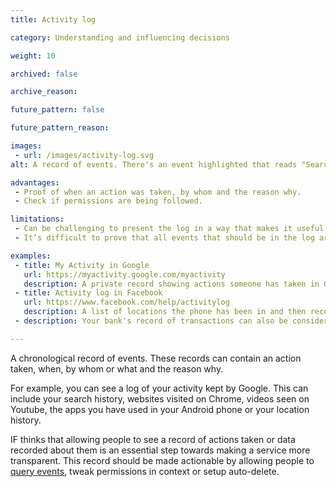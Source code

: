 ```yaml
---
title: Activity log

category: Understanding and influencing decisions

weight: 10

archived: false

archive_reason:

future_pattern: false

future_pattern_reason:

images:
 - url: /images/activity-log.svg
alt: A record of events. There's an event highlighted that reads "Searched for data patterns catalogue".

advantages:
 - Proof of when an action was taken, by whom and the reason why.
 - Check if permissions are being followed.

limitations:
 - Can be challenging to present the log in a way that makes it useful or actionable, depending on the granularity and frequency of recorded events.
 - It’s difficult to prove that all events that should be in the log are in the log.

examples:
 - title: My Activity in Google
   url: https://myactivity.google.com/myactivity
   description: A private record showing actions someone has taken in Google services, such as Google searches, Chrome and Youtube history, apps used in Android or location history.
 - title: Activity log in Facebook
   url: https://www.facebook.com/help/activitylog
   description: A list of locations the phone has been in and then recorded, which helps Siri choose a person’s home and work location.
 - description: Your bank's record of transactions can also be considered an activity log.

---
```


A chronological record of events. These records can contain an action taken, when, by whom or what and the reason why.

For example, you can see a log of your activity kept by Google. This can include your search history, websites visited on Chrome, videos seen on Youtube, the apps you have used in your Android phone or your location history.

IF thinks that allowing people to see a record of actions taken or data recorded about them is an essential step towards making a service more transparent. This record should be made actionable by allowing people to [query events](/patterns/query-an-event), tweak permissions in context or setup auto-delete.
